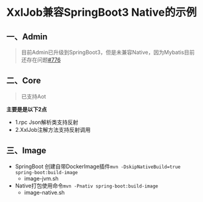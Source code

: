 # XxlJob兼容SpringBoot3 Native的示例

## 一、Admin

> 目前Admin已升级到SpringBoot3，但是未兼容Native，因为Mybatis目前还存在问题[#776](https://github.com/mybatis/spring-boot-starter/issues/776)

## 二、Core

> 已支持Aot

**主要是是以下2点**

- 1.rpc Json解析类支持反射
- 2.XxlJob注解方法支持反射调用


## 三、Image

- SpringBoot 创建自带DockerImage插件`mvn -DskipNativeBuild=true spring-boot:build-image`
  - image-jvm.sh
- Native打包使用命令`mvn -Pnativ spring-boot:build-image`
  - image-native.sh